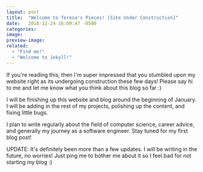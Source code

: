 ```yaml
---
layout: post
title:  "Welcome to Teresa's Pieces! [Site Under Construction]"
date:   2018-12-24 16:09:47 -0500
categories: 
image: 
preview-image: 
related:
  - "Find me!"
  - "Welcome to Jekyll!"
---
```

If you're reading this, then I'm super impressed that you stumbled upon my website right as its undergoing construction these few days! Please say hi to me and let me know what you think about this blog so far :) 

I will be finishing up this website and blog around the beginning of January. I will be adding in the rest of my projects, polishing up the content, and fixing little bugs.

I plan to write regularly about the field of computer science, career advice, and generally my journey as a software engineer. Stay tuned for my first blog post!

UPDATE: It's definitely been more than a few updates. I will be writing in the future, no worries! Just ping me to bother me about it so I feel bad for not starting my blog :)